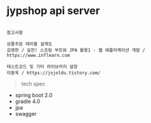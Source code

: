 # jypshop api server

```

참고사항

상품주문 테이블 설계도
김영한 / 실전! 스프링 부트와 JPA 활용1 - 웹 애플리케이션 개발 / https://www.inflearn.com

테스트코드 및 기타 라이브러리 설정 
이동욱 / https://jojoldu.tistory.com/

```

> tech spec
- spring boot 2.0
- gradle 4.0
- jpa
- swagger




  


